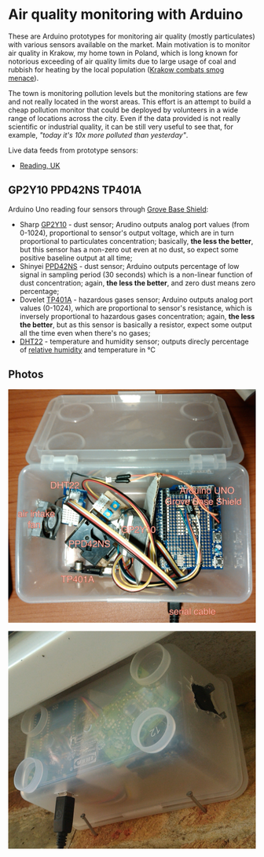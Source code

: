 # Air quality monitoring with Arduino

These are Arduino prototypes for monitoring air quality (mostly particulates) with various sensors available on the market. Main motivation is to monitor air quality in Krakow, my home town in Poland, which is long known for notorious exceeding of air quality limits due to large usage of coal and rubbish for heating by the local population ([Krakow combats smog menace](http://www.thenews.pl/1/6/Artykul/152431,Krakow-combats-smog-menace)).

The town is monitoring pollution levels but the monitoring stations are few and not really located in the worst areas. This effort is an attempt to build a cheap pollution monitor that could be deployed by volunteers in a wide range of locations across the city. Even if the data provided is not really scientific or industrial quality, it can be still very useful to see that, for example, *"today it's 10x more polluted than yesterday"*.

Live data feeds from prototype sensors:

* [Reading, UK](https://xively.com/feeds/448897705)

## GP2Y10 PPD42NS TP401A
Arduino Uno reading four sensors through [Grove Base Shield](http://www.seeedstudio.com/wiki/Grove_-_Base_Shield):

* Sharp [GP2Y10](http://sharp-world.com/products/device/lineup/data/pdf/datasheet/gp2y1010au_e.pdf) - dust sensor; Arudino outputs analog port values (from 0-1024), proportional to sensor's output voltage, which are in turn proportional to particulates concentration; basically, **the less the better**, but this sensor has a non-zero out even at no dust, so expect some positive baseline output at all time;
* Shinyei [PPD42NS](http://sca-shinyei.com/pdf/PPD42NS.pdf) - dust sensor; Arduino outputs percentage of low signal in sampling period (30 seconds) which is a non-linear function of dust concentration; again, **the less the better**, and zero dust means zero percentage;
* Dovelet [TP401A](http://seeedstudio.com/wiki/images/e/eb/TP-401A_Indoor_Air_quality_gas_sensor.pdf) - hazardous gases sensor; Arduino outputs analog port values (0-1024), which are proportional to sensor's resistance, which is inversely proportional to hazardous gases concentration; again, **the less the better**, but as this sensor is basically a resistor, expect some output all the time even when there's no gases;
* [DHT22](http://proto-pic.co.uk/content/datasheets/DHT22-sensor-datasheet.pdf) - temperature and humidity sensor; outputs direcly  percentage of [relative humidity](https://en.wikipedia.org/wiki/Relative_humidity) and temperature in °C

## Photos

![inside view of the sensor](https://raw.githubusercontent.com/kravietz/air-quality/master/docs/pics/IMG_20140828_201244.jpg)

![sensor installed](https://raw.githubusercontent.com/kravietz/air-quality/master/docs/pics/IMG_20140828_175742.jpg)

 

